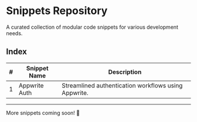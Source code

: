 # Snippets Repository

A curated collection of modular code snippets for various development needs.

## Index

| #   | Snippet Name  | Description                                          |
| --- | ------------- | ---------------------------------------------------- |
| 1   | Appwrite Auth | Streamlined authentication workflows using Appwrite. |

---

More snippets coming soon! 🚀
